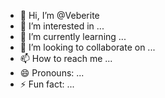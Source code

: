 - 👋 Hi, I’m @Veberite
- 👀 I’m interested in ...
- 🌱 I’m currently learning ...
- 💞️ I’m looking to collaborate on ...
- 📫 How to reach me ...
- 😄 Pronouns: ...
- ⚡ Fun fact: ...

<!---
Veberite/Veberite is a ✨ special ✨ repository because its `README.md` (this file) appears on your GitHub profile.
You can click the Preview link to take a look at your changes.
--->

